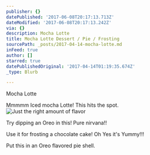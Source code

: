 ```yaml
---
publisher: {}
datePublished: '2017-06-08T20:17:13.713Z'
dateModified: '2017-06-08T20:17:13.242Z'
via: {}
description: Mocha Lotte
title: Mocha Lotte Dessert / Pie / Frosting
sourcePath: _posts/2017-04-14-mocha-lotte.md
inFeed: true
author: []
starred: true
datePublishedOriginal: '2017-04-14T01:19:35.674Z'
_type: Blurb

---
```

Mocha Lotte

Mmmmm Iced mocha Lotte! This hits the spot.
![Just the right amount of flavor](https://the-grid-user-content.s3-us-west-2.amazonaws.com/66b52eb5-bf89-43ee-b7b9-f6348832aacc.jpg)

Try dipping an Oreo in this! Pure nirvana!!

Use it for frosting a chocolate cake! Oh Yes it's Yummy!!!

Put this in an Oreo flavored pie shell.